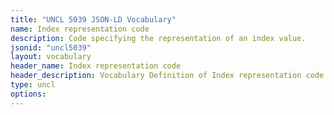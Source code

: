```yaml
---
title: "UNCL 5039 JSON-LD Vocabulary"
name: Index representation code
description: Code specifying the representation of an index value.
jsonid: "uncl5039"
layout: vocabulary
header_name: Index representation code
header_description: Vocabulary Definition of Index representation code semantics in HTML format. JSON-LD format is available at [uncl5039.jsonld](/vocabulary/uncl5039.jsonld)
type: uncl
options:
---
```

